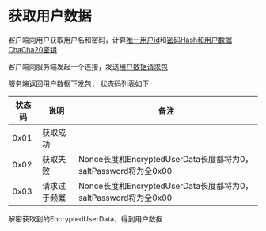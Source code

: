 # 获取用户数据
客户端向用户获取用户名和密码，计算[唯一用户id](../defines.md#唯一用户id)和[密码Hash和用户数据ChaCha20密钥](../defines.md#密码hash用户数据和ChaCha20密钥)

客户端向服务端发起一个连接，发送[用户数据请求包](../struct/communicate-package#用户数据请求包)

服务端返回[用户数据下发包](../struct/communicate-package#用户数据下发包)， 状态码列表如下

| 状态码 | 说明         | 备注                                                            |
| ------ | ------------ | --------------------------------------------------------------- |
| 0x01   | 获取成功     |                                                                 |
| 0x02   | 获取失败     | Nonce长度和EncryptedUserData长度都将为0，saltPassword将为全0x00 |
| 0x03   | 请求过于频繁 | Nonce长度和EncryptedUserData长度都将为0，saltPassword将为全0x00 |

解密获取到的EncryptedUserData，得到用户数据